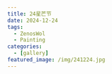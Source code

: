 ```yaml
---
title: 24星芒节
date: 2024-12-24
tags:
  - ZenosWol
  - Painting
categories:
  - [gallery]
featured_image: /img/241224.jpg
---
```

